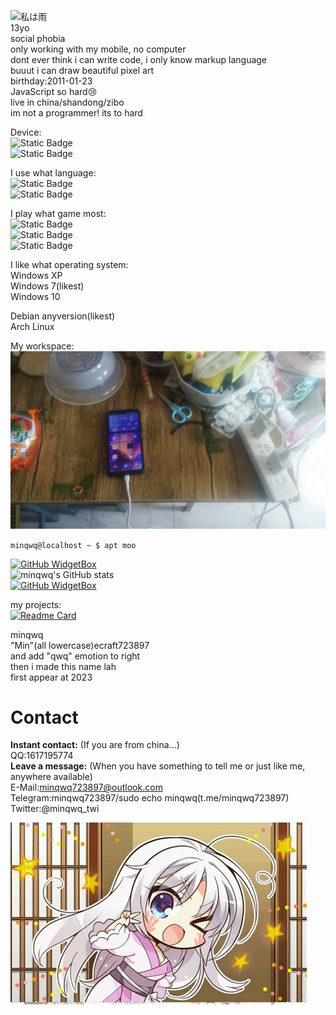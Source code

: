 ![私は雨](/im_the_rain.gif)  
13yo  
social phobia  
only working with my mobile, no computer  
dont ever think i can write code, i only know markup language  
buuut i can draw beautiful pixel art  
birthday:2011-01-23  
JavaScript so hard😢  
live in china/shandong/zibo  
im not a programmer! its to hard  

Device:  
![Static Badge](https://img.shields.io/badge/Redmi-Note%209%205G-%23FF4400?style=flat&logo=xiaomi&label=Redmi)  
![Static Badge](https://img.shields.io/badge/android-Android-brightgreen?style=flat&logo=android&label=12)  

I use what language:  
![Static Badge](https://img.shields.io/badge/HTML-5-%23FF6600?style=flat&logo=html5&label=HTML)  
![Static Badge](https://img.shields.io/badge/Markdown-%23BBBBBB?style=flat&logo=markdown&label=%20)  

I play what game most:  
![Static Badge](https://img.shields.io/badge/Java%20Edition-%234F3838?style=flat&logo=minecraft&label=Minecraft)  
![Static Badge](https://img.shields.io/badge/nologo-ATRI%20-%20My%20Dear%20Moments%20-%20-%2300AAFF?style=flat)  
![Static Badge](https://img.shields.io/badge/lazer-%23FC53FF?style=flat&logo=osu&label=osu!)  

I like what operating system:  
Windows XP  
Windows 7(likest)  
Windows 10  
  
Debian anyversion(likest)  
Arch Linux  

My workspace:  
![workspaceshot1](/assets/img/IMG_20240515_124955_125240.jpg)  
  
<code>minqwq@localhost ~ $ apt moo</code>  

[![GitHub WidgetBox](https://github-widgetbox.vercel.app/api/profile?username=minqwq&data=followers,repositories,stars,commits&theme=darkmode)](https://github.com/Jurredr/github-widgetbox)  
![minqwq's GitHub stats](https://github-readme-stats.vercel.app/api?username=minqwq&show_icons=true&theme=holi&locale=cn)  
[![GitHub WidgetBox](https://github-widgetbox.vercel.app/api/skills?languages=html,bash,x86,arm,markdown)](https://github.com/Jurredr/github-widgetbox)  
  
my projects:  
[![Readme Card](https://github-readme-stats.vercel.app/api/pin/?username=minqwq&repo=pixelart-logo&theme=holi&locale=cn)](https://github.com/minqwq/pixelart-logo)
  
minqwq  
"Min"(all lowercase)ecraft723897  
and add "qwq" emotion to right  
then i made this name lah  
first appear at 2023  
  
# Contact
**Instant contact:** (If you are from china...)  
QQ:1617195774  
**Leave a message:** (When you have something to tell me or just like me, anywhere available)  
E-Mail:minqwq723897@outlook.com  
Telegram:minqwq723897/sudo echo minqwq(t.me/minqwq723897)  
Twitter:@minqwq_twi  
  
![Clallo](/ciallo.jpeg)
